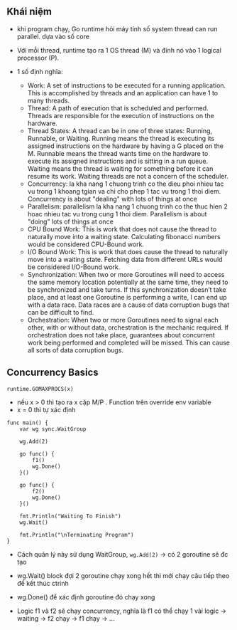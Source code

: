 ## Khái niệm
- khi program chạy, Go runtime hỏi máy tính số system thread can run parallel. dựa vào số core 

- Với mỗi thread, runtime tạo ra 1 OS thread (M) và đính nó vào 1 logical processor (P). 

- 1 số định nghĩa:
	- Work: A set of instructions to be executed for a running application. This is
accomplished by threads and an application can have 1 to many threads.
	- Thread: A path of execution that is scheduled and performed. Threads are
responsible for the execution of instructions on the hardware.
	- Thread States: A thread can be in one of three states: Running, Runnable, or
Waiting. Running means the thread is executing its assigned instructions on the
hardware by having a G placed on the M. Runnable means the thread wants time on
the hardware to execute its assigned instructions and is sitting in a run queue.
Waiting means the thread is waiting for something before it can resume its work.
Waiting threads are not a concern of the scheduler.
	- Concurrency: la kha nang 1 chuong trinh co the dieu phoi nhieu tac vu trong 1 khoang tgian va chi cho phep 1 tac vu trong 1 thoi diem. Concurrency is about "dealing" with lots of things at once
	- Parallelism: parallelism la kha nang 1 chuong trinh co the thuc hien 2 hoac nhieu tac vu trong cung 1 thoi diem. Parallelism is about "doing" lots of things at once
	- CPU Bound Work: This is work that does not cause the thread to naturally move
into a waiting state. Calculating fibonacci numbers would be considered CPU-Bound
work.
	- I/O Bound Work: This is work that does cause the thread to naturally move into a
waiting state. Fetching data from different URLs would be considered I/O-Bound
work.
	- Synchronization: When two or more Goroutines will need to access the same
memory location potentially at the same time, they need to be synchronized and
take turns. If this synchronization doesn’t take place, and at least one Goroutine is
performing a write, I can end up with a data race. Data races are a cause of data
corruption bugs that can be difficult to find.
	- Orchestration: When two or more Goroutines need to signal each other, with or
without data, orchestration is the mechanic required. If orchestration does not take
place, guarantees about concurrent work being performed and completed will be missed. This can cause all sorts of data corruption bugs.


## Concurrency Basics
``` runtime.GOMAXPROCS(x)  ``` 
- nếu x > 0 thì tạo ra x cặp M/P . Function trên override env variable
- x = 0 thì tự xác định 


```
func main() {
	var wg sync.WaitGroup
	
	wg.Add(2)
	
	go func() {
		f1()
		wg.Done()
	}()
	
	go func() {
		f2()
		wg.Done()
	}()
	
	fmt.Println("Waiting To Finish")
	wg.Wait()
	
	fmt.Println("\nTerminating Program")
}
```

- Cách quản lý này sử dụng WaitGroup, ```wg.Add(2)``` -> có 2 goroutine sẽ đc tạo
- wg.Wait() block đợi 2 goroutine chạy xong hết thì mới chạy câu tiếp theo để kết thúc ctrinh
- wg.Done() để xác định goroutine đó chạy xong

- Logic f1 và f2 sẽ chạy concurrency, nghĩa là f1 có thể chạy 1 vài logic -> waiting -> f2 chạy -> f1 chạy -> ...




